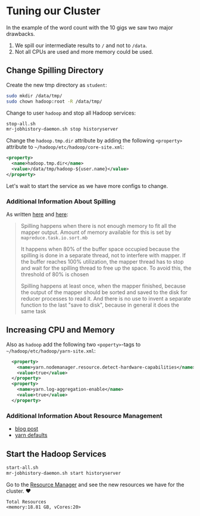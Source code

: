 # Tuning our Cluster

In the example of the word count with the 10 gigs we saw two major drawbacks.

1. We spill our intermediate results to `/` and not to `/data`.
2. Not all CPUs are used and more memory could be used.

## Change Spilling Directory

Create the new tmp directory as `student`:

```bash
sudo mkdir /data/tmp/
sudo chown hadoop:root -R /data/tmp/
```

Change to user `hadoop` and stop all Hadoop services:

```bash
stop-all.sh
mr-jobhistory-daemon.sh stop historyserver
```

Change the `hadoop.tmp.dir` attribute by adding the following `<property>` attribute to `~/hadoop/etc/hadoop/core-site.xml`:

```xml
<property>
  <name>hadoop.tmp.dir</name>
  <value>/data/tmp/hadoop-${user.name}</value>
</property>
```

Let's wait to start the service as we have more configs to change.

### Additional Information About Spilling

As written [here](https://stackoverflow.com/questions/27890887/why-does-hadoop-spilling-happens/27907019) and [here](https://data-flair.training/forums/topic/explain-the-process-of-spilling-in-mapreduce/]):

> Spilling happens when there is not enough memory to fit all the mapper output. Amount of memory available for this is set by `mapreduce.task.io.sort.mb`
>
> It happens when 80% of the buffer space occupied because the spilling is done in a separate thread, not to interfere with mapper. If the buffer reaches 100% utilization, the mapper thread has to stop and wait for the spilling thread to free up the space. To avoid this, the threshold of 80% is chosen
>
> Spilling happens at least once, when the mapper finished, because the output of the mapper should be sorted and saved to the disk for reducer processes to read it. And there is no use to invent a separate function to the last "save to disk", because in general it does the same task

## Increasing CPU and Memory

Also as `hadoop` add the following two `<poperty>`-tags to `~/hadoop/etc/hadoop/yarn-site.xml`:

```xml
  <property>
    <name>yarn.nodemanager.resource.detect-hardware-capabilities</name>
    <value>true</value>
  </property>
  <property>
    <name>yarn.log-aggregation-enable</name>
    <value>true</value>
  </property>
```

### Additional Information About Resource Management

- [blog post](https://blog.damavis.com/en/first-steps-with-apache-yarn-customization/)
- [yarn defaults](https://hadoop.apache.org/docs/r3.3.1/hadoop-yarn/hadoop-yarn-common/yarn-default.xml)

## Start the Hadoop Services

```bash
start-all.sh
mr-jobhistory-daemon.sh start historyserver
```

Go to the [Resource Manager](http://bdlc-XX.el.eee.intern:8088/) and see the new resources we have for the cluster. :heart:

```text
Total Resources
<memory:18.81 GB, vCores:20>
```
